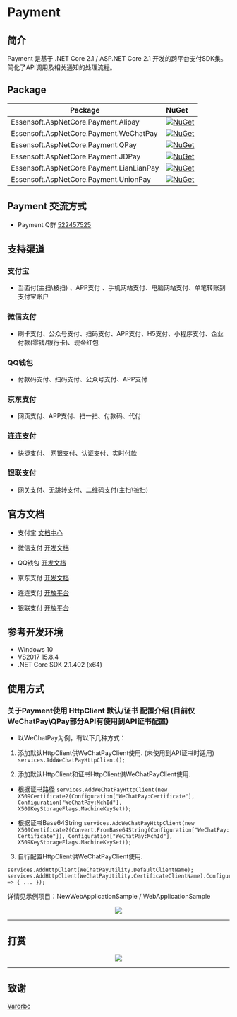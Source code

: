# Payment

## 简介

Payment 是基于 .NET Core 2.1 / ASP.NET Core 2.1 开发的跨平台支付SDK集。
简化了API调用及相关通知的处理流程。

## Package

Package  | NuGet 
-------- | :------------ 
Essensoft.AspNetCore.Payment.Alipay         | [![NuGet](https://img.shields.io/nuget/v/Essensoft.AspNetCore.Payment.Alipay.svg)](https://www.nuget.org/packages/Essensoft.AspNetCore.Payment.Alipay)
Essensoft.AspNetCore.Payment.WeChatPay      | [![NuGet](https://img.shields.io/nuget/v/Essensoft.AspNetCore.Payment.WeChatPay.svg)](https://www.nuget.org/packages/Essensoft.AspNetCore.Payment.WeChatPay)
Essensoft.AspNetCore.Payment.QPay           | [![NuGet](https://img.shields.io/nuget/v/Essensoft.AspNetCore.Payment.QPay.svg)](https://www.nuget.org/packages/Essensoft.AspNetCore.Payment.QPay)
Essensoft.AspNetCore.Payment.JDPay		    | [![NuGet](https://img.shields.io/nuget/v/Essensoft.AspNetCore.Payment.JDPay.svg)](https://www.nuget.org/packages/Essensoft.AspNetCore.Payment.JDPay)
Essensoft.AspNetCore.Payment.LianLianPay    | [![NuGet](https://img.shields.io/nuget/v/Essensoft.AspNetCore.Payment.LianLianPay.svg)](https://www.nuget.org/packages/Essensoft.AspNetCore.Payment.LianLianPay)
Essensoft.AspNetCore.Payment.UnionPay       | [![NuGet](https://img.shields.io/nuget/v/Essensoft.AspNetCore.Payment.UnionPay.svg)](https://www.nuget.org/packages/Essensoft.AspNetCore.Payment.UnionPay)

## Payment 交流方式
* Payment Q群 [522457525](https://shang.qq.com/wpa/qunwpa?idkey=aac56c8f02f54893267d3ac90787c1794a7687f3c31a923812a36b67c4ee6271)

## 支持渠道

### 支付宝

* 当面付(主扫\被扫) 、APP支付 、手机网站支付、电脑网站支付、单笔转账到支付宝账户

### 微信支付

* 刷卡支付、公众号支付、扫码支付、APP支付、H5支付、小程序支付、企业付款(零钱/银行卡)、现金红包

### QQ钱包

* 付款码支付、扫码支付、公众号支付、APP支付

### 京东支付
* 网页支付、APP支付、扫一扫、付款码、代付

### 连连支付
* 快捷支付、 网银支付、认证支付、实时付款

### 银联支付
* 网关支付、无跳转支付、二维码支付(主扫\被扫)

## 官方文档

* 支付宝 [文档中心](https://openhome.alipay.com/developmentDocument.htm)

* 微信支付 [开发文档](https://pay.weixin.qq.com/wiki/doc/api/index.html)

* QQ钱包 [开发文档](https://qpay.qq.com/qpaywiki.shtml)

* 京东支付 [开发文档](http://payapi.jd.com)

* 连连支付 [开放平台](http://open.lianlianpay.com)

* 银联支付 [开放平台](https://open.unionpay.com/ajweb/product)

## 参考开发环境
* Windows 10
* VS2017 15.8.4
* .NET Core SDK 2.1.402 (x64)

## 使用方式

### 关于Payment使用 HttpClient 默认/证书 配置介绍 (目前仅WeChatPay\QPay部分API有使用到API证书配置) 

* 以WeChatPay为例，有以下几种方式：
1. 添加默认HttpClient供WeChatPayClient使用. (未使用到API证书时适用)
`services.AddWeChatPayHttpClient();`

2. 添加默认HttpClient和证书HttpClient供WeChatPayClient使用.

* 根据证书路径
`services.AddWeChatPayHttpClient(new X509Certificate2(Configuration["WeChatPay:Certificate"], Configuration["WeChatPay:MchId"], X509KeyStorageFlags.MachineKeySet));`

* 根据证书Base64String
`services.AddWeChatPayHttpClient(new X509Certificate2(Convert.FromBase64String(Configuration["WeChatPay:Certificate"]), Configuration["WeChatPay:MchId"], X509KeyStorageFlags.MachineKeySet));`

3.  自行配置HttpClient供WeChatPayClient使用.
```
services.AddHttpClient(WeChatPayUtility.DefaultClientName);
services.AddHttpClient(WeChatPayUtility.CertificateClientName).ConfigurePrimaryHttpMessageHandler(() => { ... });
```

详情见示例项目：NewWebApplicationSample / WebApplicationSample</p>

<p align="center">
    <img src="http://p687qfgw0.bkt.clouddn.com/NewWebApplicationSample.png">
</p>

----

## 打赏

<p align="center">
    <img src="http://p687qfgw0.bkt.clouddn.com/payment.png">
</p>

---

## 致谢

[Varorbc](https://github.com/Varorbc)